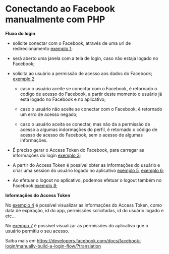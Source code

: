 # Conectando ao Facebook manualmente com PHP

__Fluxo do login__

+ solicite conectar com o Facebook, através de uma url de redirecionamento [exemplo 1](01-botao-login.php);

+ será aberto uma janela com a tela de login, caso não estaja logado no Facebook;

+ solicita ao usuário a permissão de acesso aos dados do Facebook; [exemplo 2](02-conectar.php)

    + caso o usuário aceite se conectar com o Facebook, é retornado o codigo de acesso do Facebook,
     a partir deste momento o usuário já está logado no Facebook e no aplicativo;

    + caso o usuário não aceite se conectar com o Facebook, é retornado um erro de acesso negado;

    + caso o usuário aceita se conectar, mas não da a permissão de acesso a algumas indormações do perfil,
     é retornado o código de acesso de acesso do Facebook, sem o acesso de algumas informações.

+ É preciso gerar o Access Token do Facebook, para carregar as informações do login [exemplo 3](03-token.php);

+ A partir do Access Token é possível obter as informações do usuário e criar uma session do usuário
 logado no aplicativo [exemplo 5](05-carregar-nome.php), [exemplo 6](06-carregar-perfil.php);

+ Ao efetuar o logout no aplicativo, podemos efetuar o logout também no Facebook [exemplo 8](08-logout.php);



__Informações do Access Token__

No [exemplo 4](04-debug.php) é possível visualizar as informações do Access Token, como data de expiração,
 id do app, permissões solicitadas, id do usuário logado e etc...

No [exempo 7](07-permissoes.php) é possível visualizar as permissões do aplicativo que o usuário permitiu
 o seu acesso.



Saiba mais em https://developers.facebook.com/docs/facebook-login/manually-build-a-login-flow/?translation